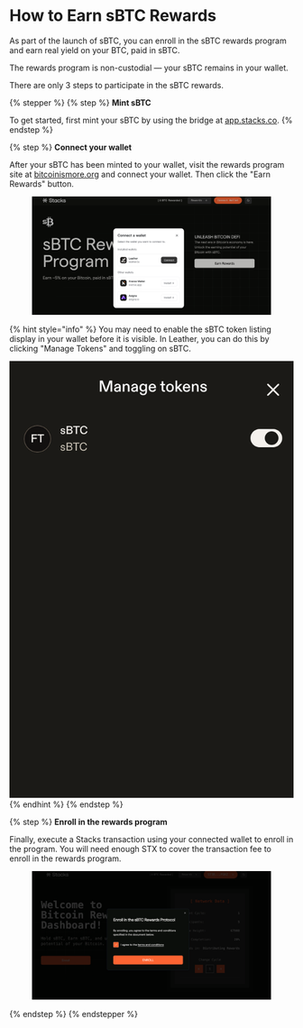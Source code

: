 # How to Earn sBTC Rewards

As part of the launch of sBTC, you can enroll in the sBTC rewards program and earn real yield on your BTC, paid in sBTC.

The rewards program is non-custodial — your sBTC remains in your wallet.

There are only 3 steps to participate in the sBTC rewards.

{% stepper %}
{% step %}
**Mint sBTC**

To get started, first mint your sBTC by using the bridge at [app.stacks.co](https://sbtc.stacks.co/).
{% endstep %}

{% step %}
**Connect your wallet**

After your sBTC has been minted to your wallet, visit the rewards program site at [bitcoinismore.org](https://bitcoinismore.org/) and connect your wallet. Then click the "Earn Rewards" button.

<figure><img src="../.gitbook/assets/image (4).png" alt=""><figcaption></figcaption></figure>

{% hint style="info" %}
You may need to enable the sBTC token listing display in your wallet before it is visible. In Leather, you can do this by clicking "Manage Tokens" and toggling on sBTC.

![](<../.gitbook/assets/image (3).png>)
{% endhint %}
{% endstep %}

{% step %}
**Enroll in the rewards program**

Finally, execute a Stacks transaction using your connected wallet to enroll in the program. You will need enough STX to cover the transaction fee to enroll in the rewards program.

<figure><img src="../.gitbook/assets/image (5).png" alt=""><figcaption></figcaption></figure>
{% endstep %}
{% endstepper %}
